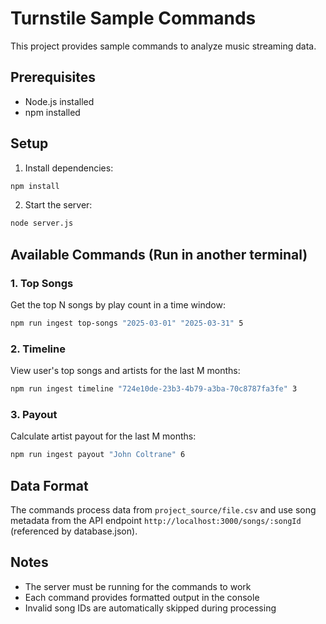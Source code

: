 # Turnstile Sample Commands

This project provides sample commands to analyze music streaming data.

## Prerequisites

- Node.js installed
- npm installed

## Setup

1. Install dependencies:
```bash
npm install
```

2. Start the server:
```bash
node server.js
```

## Available Commands (Run in another terminal)

### 1. Top Songs
Get the top N songs by play count in a time window:
```bash
npm run ingest top-songs "2025-03-01" "2025-03-31" 5
```

### 2. Timeline
View user's top songs and artists for the last M months:
```bash
npm run ingest timeline "724e10de-23b3-4b79-a3ba-70c8787fa3fe" 3
```

### 3. Payout
Calculate artist payout for the last M months:
```bash
npm run ingest payout "John Coltrane" 6
```

## Data Format

The commands process data from `project_source/file.csv` and use song metadata from the API endpoint `http://localhost:3000/songs/:songId` (referenced by database.json).

## Notes

- The server must be running for the commands to work
- Each command provides formatted output in the console
- Invalid song IDs are automatically skipped during processing 